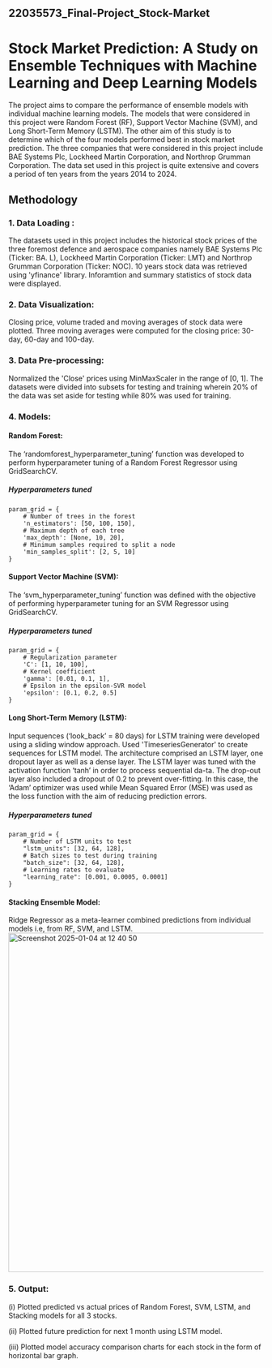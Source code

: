 ## 22035573_Final-Project_Stock-Market
# Stock Market Prediction: A Study on Ensemble Techniques with Machine Learning and Deep Learning Models

The project aims to compare the performance of ensemble models with individual machine learning models. The models that were considered in this project were Random Forest (RF), Support Vector Machine (SVM), and Long Short-Term Memory (LSTM). The other aim of this study is to determine which of the four models performed best in stock market prediction. The three companies that were considered in this project include BAE Systems Plc, Lockheed Martin Corporation, and Northrop Grumman Corporation. The data set used in this project is quite extensive and covers a period of ten years from the years 2014 to 2024.

## Methodology
### 1. Data Loading :
The datasets used in this project includes the historical stock prices of the three foremost defence and aerospace companies namely BAE Systems Plc (Ticker: BA. L), Lockheed Martin Corporation (Ticker: LMT) and Northrop Grumman Corporation (Ticker: NOC).
10 years stock data was retrieved using 'yfinance' library. Inforamtion and summary statistics of stock data were displayed. 
### 2. Data Visualization:
Closing price, volume traded and moving averages of stock data were plotted. Three moving averages were computed for the closing price: 30-day, 60-day and 100-day.
### 3. Data Pre-processing:
Normalized the 'Close' prices using MinMaxScaler in the range of [0, 1]. The datasets were divided into subsets for testing and training wherein 20% of the data was set aside for testing while 80% was used for training.
### 4. Models:
#### Random Forest:
The ‘randomforest_hyperparameter_tuning’ function was developed to perform hyperparameter tuning of a Random Forest Regressor using GridSearchCV. 
##### Hyperparameters tuned
    param_grid = {
        # Number of trees in the forest
        'n_estimators': [50, 100, 150],
        # Maximum depth of each tree
        'max_depth': [None, 10, 20],
        # Minimum samples required to split a node
        'min_samples_split': [2, 5, 10]
    }
#### Support Vector Machine (SVM):
The ‘svm_hyperparameter_tuning’ function was defined with the objective of performing hyperparameter tuning for an SVM Regressor using GridSearchCV.
##### Hyperparameters tuned
    param_grid = {
        # Regularization parameter
        'C': [1, 10, 100],
        # Kernel coefficient
        'gamma': [0.01, 0.1, 1],
        # Epsilon in the epsilon-SVR model
        'epsilon': [0.1, 0.2, 0.5]
    }
#### Long Short-Term Memory (LSTM):
Input sequences (‘look_back’ = 80 days) for LSTM training were developed using a sliding window approach. Used 'TimeseriesGenerator' to create sequences for LSTM model. The architecture comprised an LSTM layer, one dropout layer as well as a dense layer. The LSTM layer was tuned with the activation function ‘tanh’ in order to process sequential da-ta. The drop-out layer also included a dropout of 0.2 to prevent over-fitting. In this case, the ‘Adam’ optimizer was used while Mean Squared Error (MSE) was used as the loss function with the aim of reducing prediction errors.
##### Hyperparameters tuned
    param_grid = {
        # Number of LSTM units to test
        "lstm_units": [32, 64, 128],
        # Batch sizes to test during training
        "batch_size": [32, 64, 128],
        # Learning rates to evaluate
        "learning_rate": [0.001, 0.0005, 0.0001]
    }
#### Stacking Ensemble Model:
Ridge Regressor as a meta-learner combined predictions from individual models i.e, from RF, SVM, and LSTM.
<img width="669" alt="Screenshot 2025-01-04 at 12 40 50" src="https://github.com/user-attachments/assets/bc426e65-2281-4264-b605-88c9ebea0efc" />
### 5. Output:
(i) Plotted predicted vs actual prices of Random Forest, SVM, LSTM, and Stacking models for all 3 stocks.

(ii) Plotted future prediction for next 1 month using LSTM model.

(iii) Plotted model accuracy comparison charts for each stock in the form of horizontal bar graph.
















